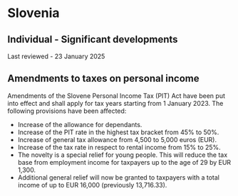 # Slovenia
## Individual - Significant developments
Last reviewed - 23 January 2025
## Amendments to taxes on personal income
Amendments of the Slovene Personal Income Tax (PIT) Act have been put into effect and shall apply for tax years starting from 1 January 2023. The following provisions have been affected: 
  * Increase of the allowance for dependants.
  * Increase of the PIT rate in the highest tax bracket from 45% to 50%.
  * Increase of general tax allowance from 4,500 to 5,000 euros (EUR).
  * Increase of the tax rate in respect to rental income from 15% to 25%.
  * The novelty is a special relief for young people. This will reduce the tax base from employment income for taxpayers up to the age of 29 by EUR 1,300.
  * Additional general relief will now be granted to taxpayers with a total income of up to EUR 16,000 (previously 13,716.33).


